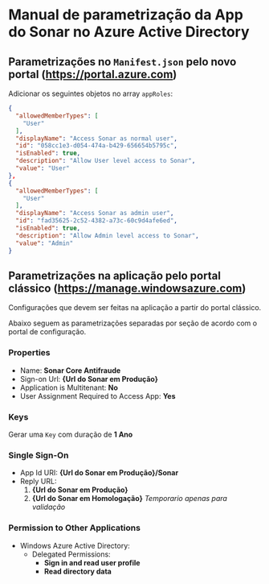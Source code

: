 # Manual de parametrização da App do Sonar no Azure Active Directory

## Parametrizações no `Manifest.json` pelo novo portal (https://portal.azure.com)

Adicionar os seguintes objetos no array `appRoles`: 

```json
{
  "allowedMemberTypes": [
    "User"
  ],
  "displayName": "Access Sonar as normal user",
  "id": "058cc1e3-d054-474a-b429-656654b5795c",
  "isEnabled": true,
  "description": "Allow User level access to Sonar",
  "value": "User"
},
{
  "allowedMemberTypes": [
    "User"
  ],
  "displayName": "Access Sonar as admin user",
  "id": "fad35625-2c52-4382-a73c-60c9d4afe6ed",
  "isEnabled": true,
  "description": "Allow Admin level access to Sonar",
  "value": "Admin"
}
```

## Parametrizações na aplicação pelo portal clássico (https://manage.windowsazure.com)

Configurações que devem ser feitas na aplicação a partir do portal clássico.

Abaixo seguem as parametrizações separadas por seção de acordo com o portal de configuração.

### Properties

- Name: **Sonar Core Antifraude**
- Sign-on Url: **{Url do Sonar em Produção}**
- Application is Multitenant: **No**
- User Assignment Required to Access App: **Yes**


### Keys

Gerar uma `Key` com duração de **1 Ano**

### Single Sign-On

- App Id URI: **{Url do Sonar em Produção}/Sonar**
- Reply URL:  
  1. **{Url do Sonar em Produção}**
  2. **{Url do Sonar em Homologação}** *Temporario apenas para validação*

### Permission to Other Applications

- Windows Azure Active Directory:
  - Delegated Permissions: 
    - **Sign in and read user profile**
    - **Read directory data**
